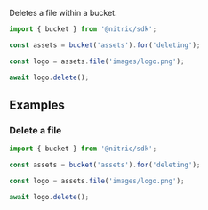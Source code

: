 Deletes a file within a bucket.

```javascript
import { bucket } from '@nitric/sdk';

const assets = bucket('assets').for('deleting');

const logo = assets.file('images/logo.png');

await logo.delete();
```

## Examples

### Delete a file

```javascript
import { bucket } from '@nitric/sdk';

const assets = bucket('assets').for('deleting');

const logo = assets.file('images/logo.png');

await logo.delete();
```
